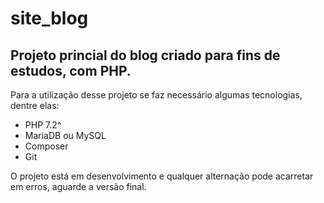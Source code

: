 # site_blog
## Projeto princial do blog criado para fins de estudos, com PHP.

Para a utilização desse projeto se faz necessário algumas tecnologias, dentre elas:

* PHP 7.2^
* MariaDB ou MySQL
* Composer
* Git

O projeto está em desenvolvimento e qualquer alternação pode acarretar em erros, aguarde a versão final.
